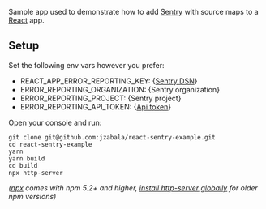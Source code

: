 Sample app used to demonstrate how to add [Sentry](https://sentry.io/) with source maps to a [React](https://reactjs.org/) app.

## Setup

Set the following env vars however you prefer:

- REACT_APP_ERROR_REPORTING_KEY: {[Sentry DSN](https://docs.sentry.io/clients/java/config/#setting-the-dsn-data-source-name)}
- ERROR_REPORTING_ORGANIZATION: {Sentry organization}
- ERROR_REPORTING_PROJECT: {Sentry project}
- ERROR_REPORTING_API_TOKEN: {[Api token](https://sentry.io/settings/account/api/auth-tokens/)}

Open your console and run:

```
git clone git@github.com:jzabala/react-sentry-example.git
cd react-sentry-example
yarn
yarn build
cd build
npx http-server
```

_([npx](https://medium.com/@maybekatz/introducing-npx-an-npm-package-runner-55f7d4bd282b) comes with npm 5.2+ and higher, [install http-server globally](https://www.npmjs.com/package/http-server) for older npm versions)_
